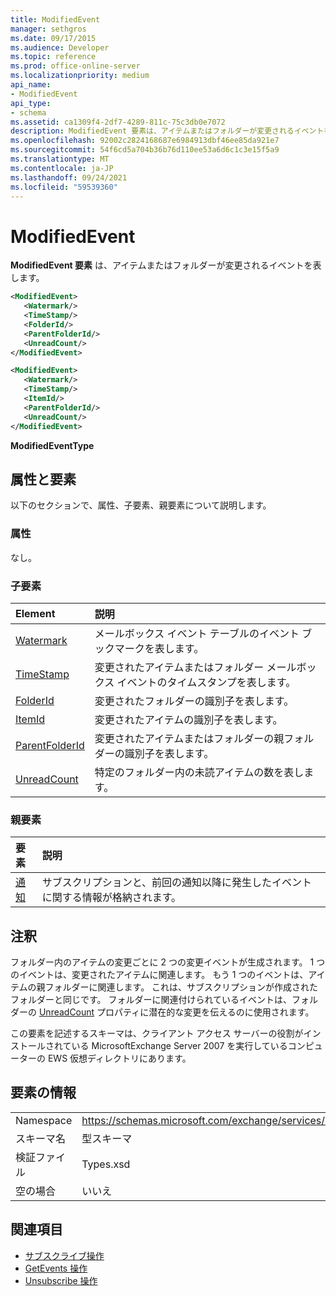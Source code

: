 ```yaml
---
title: ModifiedEvent
manager: sethgros
ms.date: 09/17/2015
ms.audience: Developer
ms.topic: reference
ms.prod: office-online-server
ms.localizationpriority: medium
api_name:
- ModifiedEvent
api_type:
- schema
ms.assetid: ca1309f4-2df7-4289-811c-75c3db0e7072
description: ModifiedEvent 要素は、アイテムまたはフォルダーが変更されるイベントを表します。
ms.openlocfilehash: 92002c2824168687e6984913dbf46ee85da921e7
ms.sourcegitcommit: 54f6cd5a704b36b76d110ee53a6d6c1c3e15f5a9
ms.translationtype: MT
ms.contentlocale: ja-JP
ms.lasthandoff: 09/24/2021
ms.locfileid: "59539360"
---
```

# <a name="modifiedevent"></a>ModifiedEvent

**ModifiedEvent 要素** は、アイテムまたはフォルダーが変更されるイベントを表します。 
  
```xml
<ModifiedEvent>
   <Watermark/>
   <TimeStamp/>
   <FolderId/>
   <ParentFolderId/>
   <UnreadCount/>
</ModifiedEvent>
```

```xml
<ModifiedEvent>
   <Watermark/>
   <TimeStamp/>
   <ItemId/> 
   <ParentFolderId/>
   <UnreadCount/>
</ModifiedEvent>
```

**ModifiedEventType**

## <a name="attributes-and-elements"></a>属性と要素

以下のセクションで、属性、子要素、親要素について説明します。
  
### <a name="attributes"></a>属性

なし。
  
### <a name="child-elements"></a>子要素

|**Element**|**説明**|
|:-----|:-----|
|[Watermark](watermark.md) <br/> |メールボックス イベント テーブルのイベント ブックマークを表します。  <br/> |
|[TimeStamp](timestamp.md) <br/> |変更されたアイテムまたはフォルダー メールボックス イベントのタイムスタンプを表します。  <br/> |
|[FolderId](folderid.md) <br/> |変更されたフォルダーの識別子を表します。  <br/> |
|[ItemId](itemid.md) <br/> |変更されたアイテムの識別子を表します。  <br/> |
|[ParentFolderId](parentfolderid.md) <br/> |変更されたアイテムまたはフォルダーの親フォルダーの識別子を表します。  <br/> |
|[UnreadCount](unreadcount.md) <br/> |特定のフォルダー内の未読アイテムの数を表します。  <br/> |
   
### <a name="parent-elements"></a>親要素

|**要素**|**説明**|
|:-----|:-----|
|[通知](notification-ex15websvcsotherref.md) <br/> |サブスクリプションと、前回の通知以降に発生したイベントに関する情報が格納されます。  <br/> |
   
## <a name="remarks"></a>注釈

フォルダー内のアイテムの変更ごとに 2 つの変更イベントが生成されます。 1 つのイベントは、変更されたアイテムに関連します。 もう 1 つのイベントは、アイテムの親フォルダーに関連します。 これは、サブスクリプションが作成されたフォルダーと同じです。 フォルダーに関連付けられているイベントは、フォルダーの [UnreadCount](unreadcount.md) プロパティに潜在的な変更を伝えるのに使用されます。 
  
この要素を記述するスキーマは、クライアント アクセス サーバーの役割がインストールされている MicrosoftExchange Server 2007 を実行しているコンピューターの EWS 仮想ディレクトリにあります。
  
## <a name="element-information"></a>要素の情報

|||
|:-----|:-----|
|Namespace  <br/> |https://schemas.microsoft.com/exchange/services/2006/types  <br/> |
|スキーマ名  <br/> |型スキーマ  <br/> |
|検証ファイル  <br/> |Types.xsd  <br/> |
|空の場合  <br/> |いいえ  <br/> |
   
## <a name="see-also"></a>関連項目

- [サブスクライブ操作](subscribe-operation.md)  
- [GetEvents 操作](getevents-operation.md)  
- [Unsubscribe 操作](unsubscribe-operation.md)

